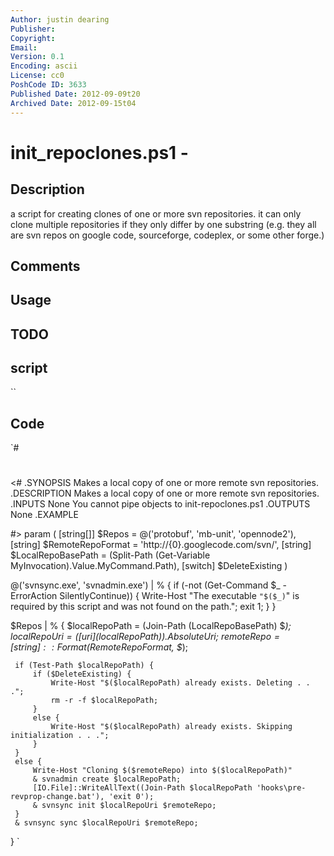 ```yaml
---
Author: justin dearing
Publisher: 
Copyright: 
Email: 
Version: 0.1
Encoding: ascii
License: cc0
PoshCode ID: 3633
Published Date: 2012-09-09t20
Archived Date: 2012-09-15t04
---
```


# init_repoclones.ps1 - 

## Description

a script for creating clones of one or more svn repositories. it can only clone multiple repositories if they only differ by one substring (e.g. they all are svn repos on google code, sourceforge, codeplex, or some other forge.)

## Comments



## Usage



## TODO



## script

``

## Code

`#
 #
 <#
 .SYNOPSIS 
 Makes a local copy of one or more remote svn repositories.
 .DESCRIPTION 
 Makes a local copy of one or more remote svn repositories.
 .INPUTS 
 None 
     You cannot pipe objects to init-repoclones.ps1 
 .OUTPUTS
 None
 .EXAMPLE 
 
 #>
 param (
     [string[]] $Repos = @('protobuf', 'mb-unit', 'opennode2'),
     [string] $RemoteRepoFormat = 'http://{0}.googlecode.com/svn/',
     [string] $LocalRepoBasePath = (Split-Path (Get-Variable MyInvocation).Value.MyCommand.Path),
     [switch] $DeleteExisting
 )
 
 @('svnsync.exe', 'svnadmin.exe') | % {
     if (-not (Get-Command $_  -ErrorAction SilentlyContinue)) {
         Write-Host "The executable `"$($_)`" is required by this script and was not found on the path.";
         exit 1;
     }
 }
 
 $Repos | % {
     $localRepoPath = (Join-Path $($LocalRepoBasePath) $_);
     $localRepoUri = ([uri]($localRepoPath)).AbsoluteUri;
     $remoteRepo = [string]::Format($RemoteRepoFormat, $_);
 
     if (Test-Path $localRepoPath) {
         if ($DeleteExisting) {
             Write-Host "$($localRepoPath) already exists. Deleting . . .";
             rm -r -f $localRepoPath;
         }
         else {
             Write-Host "$($localRepoPath) already exists. Skipping initialization . . .";
         }
     }
     else {
         Write-Host "Cloning $($remoteRepo) into $($localRepoPath)"
         & svnadmin create $localRepoPath;
         [IO.File]::WriteAllText((Join-Path $localRepoPath 'hooks\pre-revprop-change.bat'), 'exit 0');
         & svnsync init $localRepoUri $remoteRepo;
     }
     & svnsync sync $localRepoUri $remoteRepo;
 
 }
`

